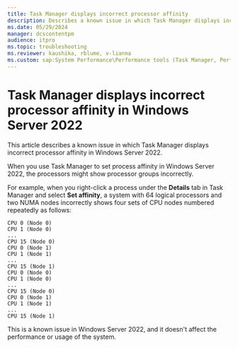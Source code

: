 ```yaml
---
title: Task Manager displays incorrect processor affinity
description: Describes a known issue in which Task Manager displays incorrect processor affinity in Windows Server 2022.
ms.date: 05/29/2024
manager: dcscontentpm
audience: itpro
ms.topic: troubleshooting
ms.reviewer: kaushika, rblume, v-lianna
ms.custom: sap:System Performance\Performance tools (Task Manager, Perfmon, WSRM, and WPA), csstroubleshoot
---
```

# Task Manager displays incorrect processor affinity in Windows Server 2022

This article describes a known issue in which Task Manager displays incorrect processor affinity in Windows Server 2022.

When you use Task Manager to set process affinity in Windows Server 2022, the processors might show processor groups incorrectly.

For example, when you right-click a process under the **Details** tab in Task Manager and select **Set affinity**, a system with 64 logical processors and two NUMA nodes incorrectly shows four sets of CPU nodes numbered repeatedly as follows:

```output
CPU 0 (Node 0)
CPU 1 (Node 0)
...
CPU 15 (Node 0) 
CPU 0 (Node 1)
CPU 1 (Node 1)
...
CPU 15 (Node 1) 
CPU 0 (Node 0)
CPU 1 (Node 0)
...
CPU 15 (Node 0) 
CPU 0 (Node 1)
CPU 1 (Node 1)
...
CPU 15 (Node 1) 
```

This is a known issue in Windows Server 2022, and it doesn't affect the performance or usage of the system.
